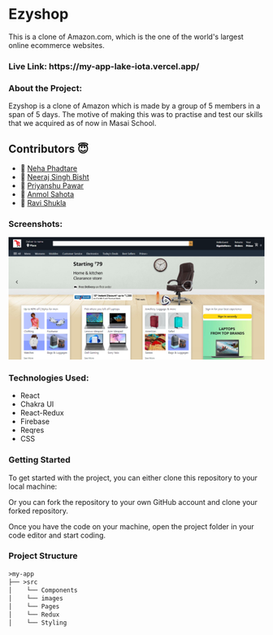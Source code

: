<h1>Ezyshop</h1>

This is a clone of Amazon.com, which is the one of the world's largest online ecommerce websites.

<h3>Live Link: https://my-app-lake-iota.vercel.app/</h3> 


<h3>About the Project:</h3>
Ezyshop is a clone of Amazon which is made by a group of 5 members in a span of 5 days. The motive of making this was to practise and test our skills that we acquired as of now in Masai School. 

## Contributors  😇


- 👤 [Neha Phadtare](https://github.com/NehaP0)
- 👤 [Neeraj Singh Bisht](https://github.com/bisht1418)
- 👤 [Priyanshu Pawar](https://github.com/priyanshupawar)
- 👤 [Anmol Sahota](https://github.com/AnmolSahota)
- 👤 [Ravi Shukla](https://github.com/ravishukla21)



           
<h3>Screenshots:</h3>
<img src="src/images/ScreenShot.PNG" alt="screenshot" /> 

<h3>Technologies Used:</h3>
<ul>
        <li>React</li>
        <li>Chakra UI</li>
        <li>React-Redux</li>
        <li>Firebase</li>
        <li>Reqres</li>
        <li>CSS</li>
</ul>


<h3>Getting Started</h3>
To get started with the project, you can either clone this repository to your local machine:

Or you can fork the repository to your own GitHub account and clone your forked repository.

Once you have the code on your machine, open the project folder in your code editor and start coding.

<h3>Project Structure</h3>

    >my-app
    ├── >src
    │    └── Components
    │    └── images
    │    └── Pages
    │    └── Redux
    │    └── Styling
        


